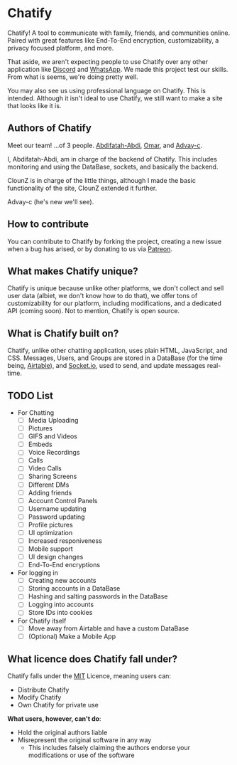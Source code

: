 # Chatify
Chatify! A tool to communicate with family, friends, and communities online. Paired with great features like End-To-End encryption, customizability, a privacy focused platform, and more.

That aside, we aren't expecting people to use Chatify over any other application like [Discord](discord.com) and [WhatsApp](whatsapp.com). We made this project test our skills. From what is seems, we're doing pretty well.

You may also see us using professional language on Chatify. This is intended. Although it isn't ideal to use Chatify, we still want to make a site that looks like it is.

## Authors of Chatify
Meet our team! ...of 3 people. [Abdifatah-Abdi](https://github.com/Abdifatah-Abdi), [Omar](https://github.com/Elyossef-Omar), and [Advay-c](https://github.com/advay-c).

I, Abdifatah-Abdi, am in charge of the backend of Chatify. This includes monitoring and using the DataBase, sockets, and basically the backend.

ClounZ is in charge of the little things, although I made the basic functionality of the site, ClounZ extended it further.

Advay-c (he's new we'll see).

## How to contribute
You can contribute to Chatify by forking the project, creating a new issue when a bug has arised, or by donating to us via [Patreon](https://patreon.com).

## What makes Chatify unique?
Chatify is unique because unlike other platforms, we don't collect and sell user data (albiet, we don't know how to do that), we offer tons of customizability for our platform, including modifications, and a dedicated API (coming soon). Not to mention, Chatify is open source.

## What is Chatify built on?
Chatify, unlike other chatting application, uses plain HTML, JavaScript, and CSS. Messages, Users, and Groups are stored in a DataBase (for the time being, [Airtable](airtable.com)), and [Socket.io](https://socket.io/), used to send, and update messages real-time.

## TODO List
- For Chatting
    - [ ] Media Uploading
    - [ ] Pictures
    - [ ] GIFS and Videos
    - [ ] Embeds
    - [ ] Voice Recordings
    - [ ] Calls
    - [ ] Video Calls
    - [ ] Sharing Screens
    - [ ] Different DMs
    - [ ] Adding friends
    - [ ] Account Control Panels
    - [ ] Username updating
    - [ ] Password updating
    - [ ] Profile pictures
    - [ ] UI optimization
    - [ ] Increased responiveness
    - [ ] Mobile support
    - [ ] UI design changes
    - [ ] End-To-End encryptions

- For logging in
    - [ ] Creating new accounts
    - [ ] Storing accounts in a DataBase
    - [ ] Hashing and salting passwords in the DataBase
    - [ ] Logging into accounts
    - [ ] Store IDs into cookies

- For Chatify itself
    - [ ] Move away from Airtable and have a custom DataBase
    - [ ] (Optional) Make a Mobile App

## What licence does Chatify fall under?
Chatify falls under the [MIT](https://choosealicense.com/licenses/mit/) Licence, meaning users can:
- Distribute Chatify
- Modify Chatify
- Own Chatify for private use

**What users, however, can't do**:
- Hold the original authors liable
- Misrepresent the original software in any way
    - This includes falsely claiming the authors endorse your modifications or use of the software
